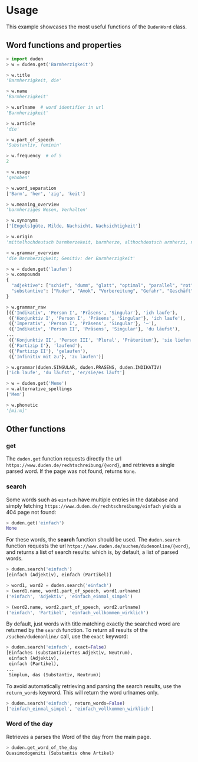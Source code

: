 # Usage

This example showcases the most useful functions of the `DudenWord` class.

## Word functions and properties

```python
> import duden
> w = duden.get('Barmherzigkeit')

> w.title
'Barmherzigkeit, die'

> w.name
'Barmherzigkeit'

> w.urlname  # word identifier in url
'Barmherzigkeit'

> w.article
'die'

> w.part_of_speech
'Substantiv, feminin'

> w.frequency  # of 5
2

> w.usage
'gehoben'

> w.word_separation
['Barm', 'her', 'zig', 'keit']

> w.meaning_overview
'barmherziges Wesen, Verhalten'

> w.synonyms
['[Engels]güte, Milde, Nachsicht, Nachsichtigkeit']

> w.origin
'mittelhochdeutsch barmherzekeit, barmherze, althochdeutsch armherzi, nach (kirchen)lateinisch misericordia'

> w.grammar_overview
'die Barmherzigkeit; Genitiv: der Barmherzigkeit'

> w = duden.get('laufen')
> w.compounds
{
  "adjektive": ["schief", "dumm", "glatt", "optimal", "parallel", "rot", "reibungslos", "gut"],
  "substantive": ["Ruder", "Amok", "Vorbereitung", "Gefahr", "Geschäft", "Vertrag", "Hochtour"]
}

> w.grammar_raw
[({'Indikativ', 'Person I', 'Präsens', 'Singular'}, 'ich laufe'),
 ({'Konjunktiv I', 'Person I', 'Präsens', 'Singular'}, 'ich laufe'),
 ({'Imperativ', 'Person I', 'Präsens', 'Singular'}, '–'),
 ({'Indikativ', 'Person II', 'Präsens', 'Singular'}, 'du läufst'),
...
 ({'Konjunktiv II', 'Person III', 'Plural', 'Präteritum'}, 'sie liefen'),
 ({'Partizip I'}, 'laufend'),
 ({'Partizip II'}, 'gelaufen'),
 ({'Infinitiv mit zu'}, 'zu laufen')]

> w.grammar(duden.SINGULAR, duden.PRASENS, duden.INDIKATIV)
['ich laufe', 'du läufst', 'er/sie/es läuft']

> w = duden.get('Meme')
> w.alternative_spellings
['Mem']

> w.phonetic
'[mi:m]'
```

## Other functions

### get

The `duden.get` function requests directly the url `https://www.duden.de/rechtschreibung/{word}`, and retrieves a single parsed word. If the page was not found, returns `None`.

### search

Some words such as `einfach` have multiple entries in the database and simply fetching `https://www.duden.de/rechtschreibung/einfach` yields a 404 page not found:
```python
> duden.get('einfach')
None
```

For these words, the **search** function should be used.
The `duden.search` function requests the url `https://www.duden.de/suchen/dudenonline/{word}`, and returns a list of search results: which is, by default, a list of parsed words.

```python
> duden.search('einfach')
[einfach (Adjektiv), einfach (Partikel)]

> word1, word2 = duden.search('einfach')
> (word1.name, word1.part_of_speech, word1.urlname)
('einfach', 'Adjektiv', 'einfach_einmal_simpel')

> (word2.name, word2.part_of_speech, word2.urlname)
('einfach', 'Partikel', 'einfach_vollkommen_wirklich')
```

By default, just words with title matching exactly the searched word are returned by the `search` function. To return all results of the `/suchen/dudenonline/` call, use the `exact` keyword:

```python
> duden.search('einfach', exact=False)
[Einfaches (substantiviertes Adjektiv, Neutrum),
 einfach (Adjektiv),
 einfach (Partikel),
...
 Simplum, das (Substantiv, Neutrum)]
```

To avoid automatically retrieving and parsing the search results, use the `return_words` keyword. This will return the word urlnames only.
```python
> duden.search('einfach', return_words=False)
['einfach_einmal_simpel', 'einfach_vollkommen_wirklich']
```

### Word of the day

Retrieves a parses the Word of the day from the main page.
```python
> duden.get_word_of_the_day
Quasimodogeniti (Substantiv ohne Artikel)
```
